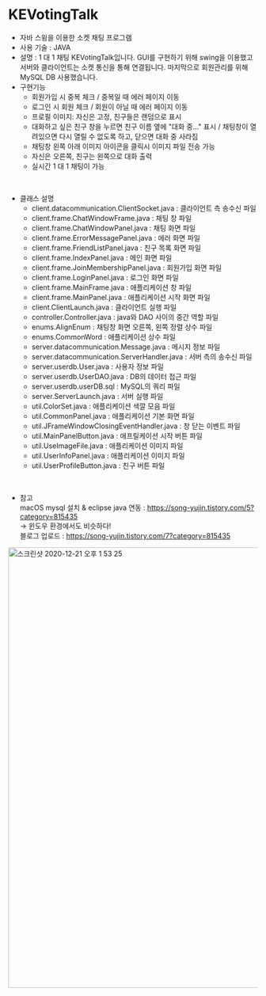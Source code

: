 <h1>KEVotingTalk</h1>

* 자바 스윙을 이용한 소켓 채팅 프로그램
* 사용 기술 : JAVA
* 설명 :  1 대 1 채팅 KEVotingTalk입니다. GUI를 구현하기 위해 swing을 이용했고 서버와 클라이언트는 소켓 통신을 통해 연결됩니다. 마지막으로 회원관리를 위해 MySQL DB 사용했습니다. 
* 구현기능 
  - 회원가입 시 중복 체크 / 중복일 때 에러 페이지 이동
  - 로그인 시 회원 체크 / 회원이 아닐 때 에러 페이지 이동
  - 프로필 이미지: 자신은 고정, 친구들은 랜덤으로 표시
  - 대화하고 싶은 친구 창을 누르면 친구 이름 옆에 "대화 중..." 표시 / 채팅창이 열려있으면 다시 열릴 수 없도록 하고, 닫으면 대화 중 사라짐
  - 채팅창 왼쪽 아래 이미지 아이콘을 클릭시 이미지 파일 전송 가능
  - 자신은 오른쪽, 친구는 왼쪽으로 대화 출력
  - 실시간 1 대 1 채팅이 가능
<br>

* 클래스 설명
  - client.datacommunication.ClientSocket.java : 클라이언트 측 송수신 파일
  - client.frame.ChatWindowFrame.java : 채팅 창 파일
  - client.frame.ChatWindowPanel.java : 채팅 화면 파일
  - client.frame.ErrorMessagePanel.java : 에러 화면 파일
  - client.frame.FriendListPanel.java : 친구 목록 화면 파일
  - client.frame.IndexPanel.java : 메인 화면 파일
  - client.frame.JoinMembershipPanel.java : 회원가입 화면 파일
  - client.frame.LoginPanel.java : 로그인 화면 파일
  - client.frame.MainFrame.java : 애플리케이션 창 파일
  - client.frame.MainPanel.java : 애플리케이션 시작 화면 파일
  - client.ClientLaunch.java : 클라이언트 실행 파일
  - controller.Controller.java : java와 DAO 사이의 중간 역할 파일
  - enums.AlignEnum : 채팅창 화면 오른쪽, 왼쪽 정렬 상수 파일 
  - enums.CommonWord : 애플리케이션 상수 파일
  - server.datacommunication.Message.java : 메시지 정보 파일
  - server.datacommunication.ServerHandler.java : 서버 측의 송수신 파일
  - server.userdb.User.java : 사용자 정보 파일
  - server.userdb.UserDAO.java : DB의 데이터 접근 파일
  - server.userdb.userDB.sql : MySQL의 쿼리 파일
  - server.ServerLaunch.java : 서버 실행 파일
  - util.ColorSet.java : 애플리케이션 색깔 모음 파일
  - util.CommonPanel.java : 애플리케이션 기본 화면 파일
  - util.JFrameWindowClosingEventHandler.java : 창 닫는 이벤트 파일
  - util.MainPanelButton.java : 애프릴케이션 시작 버튼 파일
  - util.UseImageFile.java : 애플리케이션 이미지 파일
  - util.UserInfoPanel.java : 애플리케이션 이미지 파일
  - util.UserProfileButton.java : 친구 버튼 파일
<br>

*  참고 <br>
macOS mysql 설치 & eclipse java 연동 : https://song-yujin.tistory.com/5?category=815435  
-> 윈도우 환경에서도 비슷하다! <br>
블로그 업로드 : https://song-yujin.tistory.com/7?category=815435

<div>
  <img width="890" alt="스크린샷 2020-12-21 오후 1 53 25" src="https://user-images.githubusercontent.com/35487542/102740798-f5eaee80-4393-11eb-88d6-2a4e89e00d3d.png">
</div>
